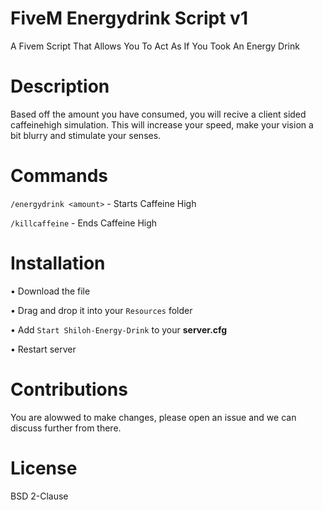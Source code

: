 # FiveM Energydrink Script v1
A Fivem Script That Allows You To Act As If You Took An Energy Drink
# Description
Based off the amount you have consumed, you will recive a client sided caffeinehigh simulation. This will increase your speed, make your vision a bit blurry and stimulate your senses.
# Commands
``/energydrink <amount>`` - Starts Caffeine High

``/killcaffeine`` - Ends Caffeine High


# Installation 
 • Download the file
 
 • Drag and drop it into your ``Resources`` folder
 
 • Add ``Start Shiloh-Energy-Drink`` to your **server.cfg**
 
 • Restart server
 
 # Contributions
 You are alowwed to make changes, please open an issue and we can discuss further from there. 

# License
BSD 2-Clause
